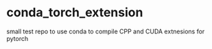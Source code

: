 # conda_torch_extension
small test repo to use conda to compile CPP and CUDA extnesions for pytorch
